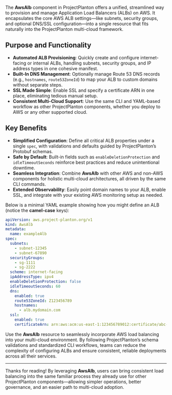 The **AwsAlb** component in ProjectPlanton offers a unified, streamlined way to provision and manage Application Load
Balancers (ALBs) on AWS. It encapsulates the core AWS ALB settings—like subnets, security groups, and optional DNS/SSL
configuration—into a single resource that fits naturally into the ProjectPlanton multi-cloud framework.

## Purpose and Functionality

- **Automated ALB Provisioning**: Quickly create and configure internet-facing or internal ALBs, handling subnets,
  security groups, and IP address types in one cohesive manifest.
- **Built-In DNS Management**: Optionally manage Route 53 DNS records (e.g., `hostnames`, `route53ZoneId`) to map your
  ALB to custom domains without separate steps.
- **SSL Made Simple**: Enable SSL and specify a certificate ARN in one place, eliminating tedious manual setup.
- **Consistent Multi-Cloud Support**: Use the same CLI and YAML-based workflow as other ProjectPlanton components,
  whether you deploy to AWS or any other supported cloud.

## Key Benefits

- **Simplified Configuration**: Define all critical ALB properties under a single `spec`, with validations and defaults
  guided by ProjectPlanton’s Protobuf schemas.
- **Safe by Default**: Built-in fields such as `enableDeletionProtection` and `idleTimeoutSeconds` reinforce best
  practices and reduce unintentional downtime.
- **Seamless Integration**: Combine **AwsAlb** with other AWS and non-AWS components for holistic multi-cloud
  architectures, all driven by the same CLI commands.
- **Extended Observability**: Easily point domain names to your ALB, enable SSL, and integrate with your existing AWS
  monitoring setup as needed.

Below is a minimal YAML example showing how you might define an ALB (notice the **camel-case** keys):

```yaml
apiVersion: aws.project-planton.org/v1
kind: AwsAlb
metadata:
  name: exampleAlb
spec:
  subnets:
    - subnet-12345
    - subnet-67890
  securityGroups:
    - sg-1111
    - sg-2222
  scheme: internet-facing
  ipAddressType: ipv4
  enableDeletionProtection: false
  idleTimeoutSeconds: 60
  dns:
    enabled: true
    route53ZoneId: Z123456789
    hostnames:
      - alb.mydomain.com
  ssl:
    enabled: true
    certificateArn: arn:aws:acm:us-east-1:123456789012:certificate/abc-123
```

Use the **AwsAlb** resource to seamlessly incorporate AWS load balancing into your multi-cloud environment. By following
ProjectPlanton’s schema validations and standardized CLI workflows, teams can reduce the complexity of configuring ALBs
and ensure consistent, reliable deployments across all their services.

---

Thanks for reading! By leveraging **AwsAlb**, users can bring consistent load balancing into the same familiar process
they already use for other ProjectPlanton components—allowing simpler operations, better governance, and an easier path
to multi-cloud adoption.
